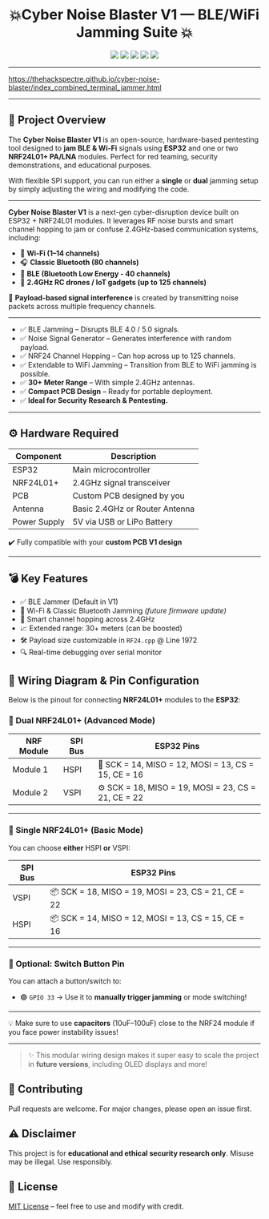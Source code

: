 

<h1 align="center">💥Cyber Noise Blaster V1 — BLE/WiFi Jamming Suite 💥</h1>

<p align="center">
  <a href="#"><img src="https://img.shields.io/badge/Jammer-BLE%2FWiFi-red?style=for-the-badge&logo=bluetooth"></a>
  <a href="#"><img src="https://img.shields.io/badge/Version-1.0-blue?style=for-the-badge"></a>
  <a href="#"><img src="https://img.shields.io/badge/Status-Active-brightgreen?style=for-the-badge"></a>
  <a href="#"><img src="https://img.shields.io/badge/License-MIT-blue?style=for-the-badge"></a>
  <a href="#"><img src="https://img.shields.io/badge/⚠️_Educational_Use_Only-red?style=for-the-badge"></a>
</p>

---


https://thehackspectre.github.io/cyber-noise-blaster/index_combined_terminal_jammer.html

---

## 🧠 Project Overview

The **Cyber Noise Blaster V1** is an open-source, hardware-based pentesting tool designed to **jam BLE & Wi-Fi** signals using **ESP32** and one or two **NRF24L01+ PA/LNA** modules. Perfect for red teaming, security demonstrations, and educational purposes.

With flexible SPI support, you can run either a **single** or **dual** jamming setup by simply adjusting the wiring and modifying the code.

---

**Cyber Noise Blaster V1** is a next-gen cyber-disruption device built on ESP32 + NRF24L01 modules. It leverages RF noise bursts and smart channel hopping to jam or confuse 2.4GHz-based communication systems, including:

- 📶 **Wi-Fi (1–14 channels)**
- 🎧 **Classic Bluetooth (80 channels)**
- 💙 **BLE (Bluetooth Low Energy - 40 channels)**
- 🚁 **2.4GHz RC drones / IoT gadgets (up to 125 channels)**

📡 **Payload-based signal interference** is created by transmitting noise packets across multiple frequency channels.

---

- ✅ BLE Jamming – Disrupts BLE 4.0 / 5.0 signals.
- ✅ Noise Signal Generator – Generates interference with random payload.
- ✅ NRF24 Channel Hopping – Can hop across up to 125 channels.
- ✅ Extendable to WiFi Jamming – Transition from BLE to WiFi jamming is possible.
- ✅ **30+ Meter Range** – With simple 2.4GHz antennas.
- ✅ **Compact PCB Design** – Ready for portable deployment.
- ✅ **Ideal for Security Research & Pentesting.**

---

## ⚙️ Hardware Required

| Component       | Description                         |
|----------------|-------------------------------------|
| ESP32           | Main microcontroller                |
| NRF24L01+       | 2.4GHz signal transceiver           |
| PCB             | Custom PCB designed by you          |
| Antenna         | Basic 2.4GHz or Router Antenna      |
| Power Supply    | 5V via USB or LiPo Battery          |

✔️ Fully compatible with your **custom PCB V1 design**

---

## 💣 Key Features

- ✅ BLE Jammer (Default in V1)
- 🚧 Wi-Fi & Classic Bluetooth Jamming *(future firmware update)*
- 🧠 Smart channel hopping across 2.4GHz
- 📈 Extended range: 30+ meters (can be boosted)
- 🛠 Payload size customizable in `RF24.cpp` @ Line 1972
- 🔍 Real-time debugging over serial monitor


## 📡 Wiring Diagram & Pin Configuration

Below is the pinout for connecting **NRF24L01+** modules to the **ESP32**:

### 🔁 Dual NRF24L01+ (Advanced Mode)

| NRF Module | SPI Bus | ESP32 Pins           |
|------------|---------|----------------------|
| Module 1   | HSPI    | 🧠 SCK = 14, MISO = 12, MOSI = 13, CS = 15, CE = 16 |
| Module 2   | VSPI    | ⚙️ SCK = 18, MISO = 19, MOSI = 23, CS = 21, CE = 22 |

---

### 🧩 Single NRF24L01+ (Basic Mode)

You can choose **either** HSPI **or** VSPI:

| SPI Bus | ESP32 Pins                          |
|---------|-------------------------------------|
| VSPI    | 📦 SCK = 18, MISO = 19, MOSI = 23, CS = 21, CE = 22 |
| HSPI    | 📦 SCK = 14, MISO = 12, MOSI = 13, CS = 15, CE = 16 |

---

### 🔘 Optional: Switch Button Pin

You can attach a button/switch to:

- 🟢 `GPIO 33` → Use it to **manually trigger jamming** or mode switching!

---

💡 Make sure to use **capacitors** (10uF–100uF) close to the NRF24 module if you face power instability issues!

---

> ✨ This modular wiring design makes it super easy to scale the project in **future versions**, including OLED displays and more!


## 🤝 Contributing
Pull requests are welcome. For major changes, please open an issue first.

## ⚠️ Disclaimer
This project is for **educational and ethical security research only**. Misuse may be illegal. Use responsibly.

## 📜 License
[MIT License](LICENSE) – feel free to use and modify with credit.

